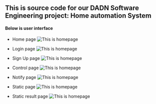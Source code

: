 ## This is source code for our DADN Software Engineering project: Home automation System

#### Below is user interface

- Home page
  ![This is homepage](/assets/home.png)

- Login page
  ![This is homepage](/assets/login.png)

- Sign Up page
  ![This is homepage](/assets/sign_up.png)

- Control page
  ![This is homepage](/assets/control.png)

- Notify page
  ![This is homepage](/assets/notify.png)

- Static page
  ![This is homepage](/assets/static.png)

- Static result page
  ![This is homepage](/assets/static1.png)
